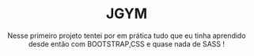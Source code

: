 <h1 align="center"> JGYM </h1> </center>
<p align="center">Nesse primeiro projeto tentei por em prática tudo que eu tinha aprendido desde então com BOOTSTRAP,CSS e quase nada de SASS ! </p>
